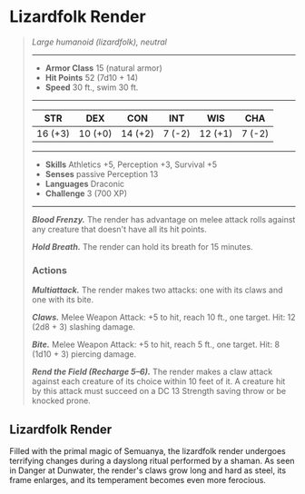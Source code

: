 # Lizardfolk Render
>*Large humanoid (lizardfolk), neutral*
>___
>- **Armor Class** 15 (natural armor)
>- **Hit Points** 52 (7d10 + 14)
>- **Speed** 30 ft., swim 30 ft.
>___
>|STR|DEX|CON|INT|WIS|CHA|
>|:---:|:---:|:---:|:---:|:---:|:---:|
>|16 (+3)|10 (+0)|14 (+2)|7 (-2)|12 (+1)|7 (-2)|
>___
>- **Skills** Athletics +5, Perception +3, Survival +5
>- **Senses** passive Perception 13
>- **Languages** Draconic
>- **Challenge** 3 (700 XP)
>___
>***Blood Frenzy.*** The render has advantage on melee attack rolls against any creature that doesn't have all its hit points.  
>
>***Hold Breath.*** The render can hold its breath for 15 minutes.  
>
>### Actions
>***Multiattack.*** The render makes two attacks: one with its claws and one with its bite.  
>
>***Claws.*** Melee Weapon Attack: +5 to hit, reach 10 ft., one target. Hit: 12 (2d8 + 3) slashing damage.  
>
>***Bite.*** Melee Weapon Attack: +5 to hit, reach 5 ft., one target. Hit: 8 (1d10 + 3) piercing damage.  
>
>***Rend the Field (Recharge 5–6).*** The render makes a claw attack against each creature of its choice within 10 feet of it. A creature hit by this attack must succeed on a DC 13 Strength saving throw or be knocked prone.
## Lizardfolk Render
Filled with the primal magic of Semuanya, the lizardfolk render undergoes terrifying changes during a dayslong ritual performed by a shaman. As seen in Danger at Dunwater, the render's claws grow long and hard as steel, its frame enlarges, and its temperament becomes even more ferocious.